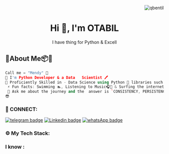 <p align="right"> <img src="https://komarev.com/ghpvc/?username=deAlgorithm&label=Profile%20views&color=e91e63&style=flat" alt="qbentil" /> </p>
<p>
    <h1 align="center"> Hi 👋, I'm OTABIL</h1>
<p align="center"> 
I have thing for Python & Excell <br />
</p>

##  🐼About Me📦🔮
```cpp
Call me = "Mendy" 🤗
🌱 I'm Python Developer & a Data   Scientist 🖊️
🌌 Proficiently Skilled in - Data Science using Python 🐍 libraries such as numpy , pandas 🐼, matplotlib and seaborn
 ⚡ Fun facts: Swimming 🏊, Listening to Music🎧🎵 & Surfing the internet🌎🌐
 💬 Ask me about the journey and the  answer is `CONSISTENCY, PERSISTENCE & DETERMINATION`.
😎
```
<h3 align="left">🔌 CONNECT:</h3>

[![telegram badge](https://img.shields.io/badge/The_WHITEFLAME-30302f?style=for-the-badge&logo=telegram)](https://t.me/the_whiteflame)
[![Linkedin badge](https://img.shields.io/badge/linkedIn-30302f?style=for-the-badge&logo=linkedin)](https://www.linkedin.com/in/ishaqueotabil)
[![whatsApp badge](https://img.shields.io/badge/OTABIL-30302f?style=for-the-badge&logo=whatsapp)](https://wa.me/233257364646?text=Hello%20otabil!%20I%27m%20coming%20from%20your%20Github%20profile)

<h3 align="left">⚙ My Tech Stack:</h3>

### I know : 

<!---
deAlgorithm/deAlgorithm is a ✨ special ✨ repository because its `README.md` (this file) appears on your GitHub profile.
You can click the Preview link to take a look at your changes.
--->
